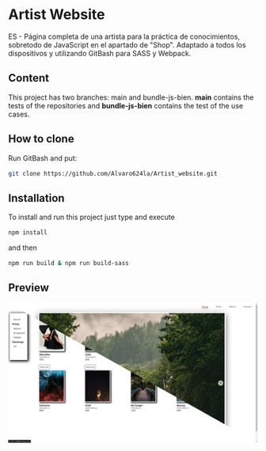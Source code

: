# Artist Website
ES - Página completa de una artista para la práctica de conocimientos, sobretodo de JavaScript en el apartado de "Shop". Adaptado a todos los dispositivos y utilizando GitBash para SASS y Webpack.
<!-- EN - ... -->

## Content
This project has two branches: main and bundle-js-bien. **main** contains the tests of the repositories and **bundle-js-bien** contains the test of the use cases.

<!-- ## Demo
If you want to see the demo of this project deployed, you can visit [Demo of the project](https://...) -->

## How to clone
Run GitBash and put:
```bash
git clone https://github.com/Alvaro624la/Artist_website.git
```

## Installation
To install and run this project just type and execute
```bash
npm install
```
and then
```bash
npm run build & npm run build-sass
```
## Preview
![](/preview.jpg)

<!-- ### Notes -->
